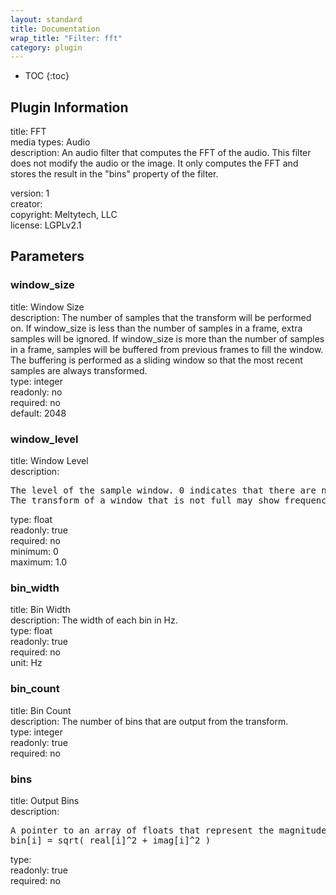 ```yaml
---
layout: standard
title: Documentation
wrap_title: "Filter: fft"
category: plugin
---
```

* TOC
{:toc}

## Plugin Information

title: FFT  
media types:
Audio  
description: An audio filter that computes the FFT of the audio. This filter does not modify the audio or the image. It only computes the FFT and stores the result in the &quot;bins&quot; property of the filter.
  
version: 1  
creator:   
copyright: Meltytech, LLC  
license: LGPLv2.1  

## Parameters

### window_size

title: Window Size    
description:
The number of samples that the transform will be performed on. If window_size is less than the number of samples in a frame, extra samples will be ignored. If window_size is more than the number of samples in a frame, samples will be buffered from previous frames to fill the window. The buffering is performed as a sliding window so that the most recent samples are always transformed.  
type: integer  
readonly: no  
required: no  
default: 2048  

### window_level

title: Window Level    
description:
<pre>
The level of the sample window. 0 indicates that there are no samples in the window. 1.0 indicates that the window is full.
The transform of a window that is not full may show frequency spikes that are not really present in the audio.
</pre>
type: float  
readonly: true  
required: no  
minimum: 0  
maximum: 1.0  

### bin_width

title: Bin Width    
description:
The width of each bin in Hz.  
type: float  
readonly: true  
required: no  
unit: Hz  

### bin_count

title: Bin Count    
description:
The number of bins that are output from the transform.  
type: integer  
readonly: true  
required: no  

### bins

title: Output Bins    
description:
<pre>
A pointer to an array of floats that represent the magnitude of the output of the transform.
bin[i] = sqrt( real[i]^2 + imag[i]^2 )
</pre>
type:   
readonly: true  
required: no  

